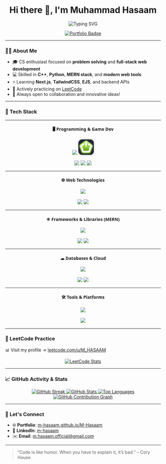 <h1 align="center">Hi there 👋, I'm Muhammad Hasaam</h1>

<p align="center">
  <img src="https://readme-typing-svg.demolab.com?font=Fira+Code&weight=500&size=24&pause=1000&color=1F75FE&center=true&vCenter=true&width=435&lines=Passionate+Programmer;C%2B%2B+%7C+Python+%7C+MERN+Developer;Always+learning+new+things..." alt="Typing SVG" />
</p>

<p align="center">
  <a href="https://m-hasaam.github.io/M-Hasaam/" target="_blank">
    <img src="https://img.shields.io/badge/My%20Portfolio-%230A66C2.svg?style=for-the-badge&logo=About.me&logoColor=white" alt="Portfolio Badge"/>
  </a>
</p>

<!--
<p align="center">
  <img src="https://komarev.com/ghpvc/?username=M-Hasaam&label=Profile%20Views&color=0e75b6&style=flat" alt="Profile Views" />
</p>
-->

---

### 👨‍💻 About Me
- 🎓 CS enthusiast focused on **problem solving** and **full-stack web development**
- 💻 Skilled in **C++**, **Python**, **MERN stack**, and **modern web tools**
- ⚡ Learning **Next.js**, **TailwindCSS**, **EJS**, and backend APIs
- 🧠 Actively practicing on [LeetCode](https://leetcode.com/u/M_HASAAM/)
- 🚀 Always open to collaboration and innovative ideas!

---

### 🚀 Tech Stack
<div align="center" style="font-family:Segoe UI, sans-serif;">

---

#### 🖥 Programming & Game Dev
<p>
<img src="https://skillicons.dev/icons?i=cpp,python,javascript" height="50" />
<img src="logos/sfml2.png" width="50" title="SFML" style="border-radius:8px;box-shadow:0 0 10px rgba(0,0,0,0.2);" />
</p>
<p>
<img src="https://img.shields.io/badge/OOP-Concepts-blue?style=for-the-badge" />
<img src="https://img.shields.io/badge/Data%20Structures-Algorithms-orange?style=for-the-badge" />
<img src="https://img.shields.io/badge/CMake-Build%20Tool-yellow?style=for-the-badge" />
</p>

---

#### 🌐 Web Technologies
<p>
<img src="https://skillicons.dev/icons?i=html,css,javascript,bootstrap,tailwind" height="50" />
</p>
<p>
<img src="https://img.shields.io/badge/DOM%20Manipulation-JS-yellowgreen?style=for-the-badge" />
<img src="https://img.shields.io/badge/Fetch%20API-JS-blueviolet?style=for-the-badge" />
</p>

---

#### ⚛ Frameworks & Libraries (MERN)
<p>
<img src="https://skillicons.dev/icons?i=react,nodejs,express,mongodb,nextjs" height="50" />
</p>
<p>
<img src="https://img.shields.io/badge/React%20Router-Routing-red?style=for-the-badge" />
<img src="https://img.shields.io/badge/Express%20Middleware-cors%2C%20morgan%2C%20bodyparser-lightgrey?style=for-the-badge" />
</p>

---

#### ☁ Databases & Cloud
<p>
<img src="https://skillicons.dev/icons?i=mongodb" height="50" />
</p>
<p>
<img src="https://img.shields.io/badge/LocalStorage-Browser-green?style=for-the-badge" />
<img src="https://img.shields.io/badge/IndexedDB-Browser-blue?style=for-the-badge" />
</p>

---

#### 🛠 Tools & Platforms
<p>
<img src="https://skillicons.dev/icons?i=git,github,ubuntu,postman,vscode,visualstudio,figma" height="50" />
</p>
<p>
<img src="https://img.shields.io/badge/Bash%2FShell-Commands-black?style=for-the-badge" />
</p>

---

</div>



### 🧠 LeetCode Practice
📊 Visit my profile → [leetcode.com/u/M_HASAAM](https://leetcode.com/u/M_HASAAM/)

<div align="center">

[![LeetCode Stats](https://leetcard.jacoblin.cool/M_HASAAM?theme=dark&font=Karla&ext=contest)](https://leetcode.com/u/M_HASAAM/)

</div>

---

### 📈 GitHub Activity & Stats

<div align="center">

<!-- GitHub Streak Stats -->
<a href="https://github.com/M-Hasaam">
  <img height="200" src="https://streak-stats.demolab.com/?user=M-Hasaam&theme=github-dark&fire=FF8C00&ring=0366D6&currStreakNum=0366D6&sideLabels=586069&border=0366D6" alt="GitHub Streak"/>
</a>

<!-- GitHub Stats -->
<a href="https://github.com/M-Hasaam">
  <img height="200" src="https://github-readme-stats.vercel.app/api?username=M-Hasaam&show_icons=true&theme=github_dark&border_radius=15&hide_border=false&count_private=true&custom_title=My%20GitHub%20Stats" alt="GitHub Stats"/>
</a>

<!-- Top Languages -->
<a href="https://github.com/M-Hasaam">
  <img height="200" src="https://github-readme-stats.vercel.app/api/top-langs/?username=M-Hasaam&layout=compact&theme=github_dark&border_radius=15&langs_count=8&hide_border=false" alt="Top Languages"/>
</a>


<!-- GitHub Contribution Graph -->
<a href="https://github.com/M-Hasaam">
  <img src="https://github-readme-activity-graph.vercel.app/graph?username=M-Hasaam&theme=github&area=true&hide_border=true&radius=16" alt="GitHub Contribution Graph"/>
</a>



</div>


---

### 🔗 Let's Connect

- 🌐 **Portfolio**: [m-hasaam.github.io/M-Hasaam](https://m-hasaam.github.io/M-Hasaam/)
- 💼 **LinkedIn**: [m-hasaam](https://pk.linkedin.com/in/m-hasaam)
- ✉️ **Email**: m.hasaam.official@gmail.com

---

> “Code is like humor. When you have to explain it, it’s bad.” – Cory House
